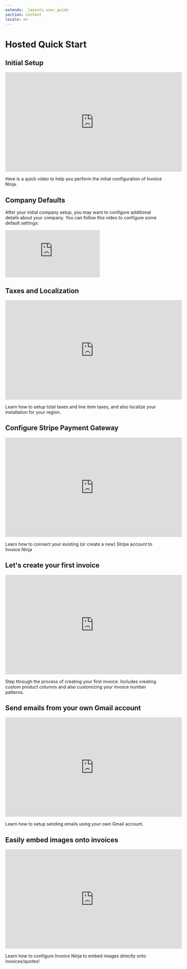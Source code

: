 ```yaml
---
extends: _layouts.user_guide
section: content
locale: en
---
```


# Hosted Quick Start

## Initial Setup

<iframe width="560" height="315" src="https://www.youtube.com/embed/8H1jO1rtBYU" title="YouTube video player" frameborder="0" allow="accelerometer; autoplay; clipboard-write; encrypted-media; gyroscope; picture-in-picture" allowfullscreen></iframe>

Here is a quick video to help you perform the initial configuration of Invoice Ninja.

## Company Defaults

After your initial company setup, you may want to configure additional details about your company. You can follow this video to configure some default settings:

<div class="video_container">
<iframe class="video" src="https://www.youtube.com/embed/CxbfxJlU7KI" title="YouTube video player" frameborder="0" allow="accelerometer; autoplay; clipboard-write; encrypted-media; gyroscope; picture-in-picture" allowfullscreen></iframe>
</div>

## Taxes and Localization

<iframe width="560" height="315" src="https://www.youtube.com/embed/Q-zM-vCjDXA" title="YouTube video player" frameborder="0" allow="accelerometer; autoplay; clipboard-write; encrypted-media; gyroscope; picture-in-picture" allowfullscreen></iframe>

Learn how to setup total taxes and line item taxes, and also localize your installation for your region.

## Configure Stripe Payment Gateway

<iframe width="560" height="315" src="https://www.youtube.com/embed/qitfiD6L8rQ" title="YouTube video player" frameborder="0" allow="accelerometer; autoplay; clipboard-write; encrypted-media; gyroscope; picture-in-picture" allowfullscreen></iframe>

Learn how to connect your existing (or create a new) Stripe account to Invoice Ninja

## Let's create your first invoice

<iframe width="560" height="315" src="https://www.youtube.com/embed/kU1Ok-1RG5w" title="YouTube video player" frameborder="0" allow="accelerometer; autoplay; clipboard-write; encrypted-media; gyroscope; picture-in-picture" allowfullscreen></iframe>

Step through the process of creating your first invoice. Includes creating custom product columns and also customizing your invoice number patterns.

## Send emails from your own Gmail account

<iframe width="560" height="315" src="https://www.youtube.com/embed/dU48fu3tmS0" title="YouTube video player" frameborder="0" allow="accelerometer; autoplay; clipboard-write; encrypted-media; gyroscope; picture-in-picture" allowfullscreen></iframe>

Learn how to setup sending emails using your own Gmail account.


## Easily embed images onto invoices

<iframe width="560" height="315" src="https://www.youtube.com/embed/alGp17kfyjA" title="YouTube video player" frameborder="0" allow="accelerometer; autoplay; clipboard-write; encrypted-media; gyroscope; picture-in-picture" allowfullscreen></iframe>

Learn how to configure Invoice Ninja to embed images directly onto invoices/quotes!
